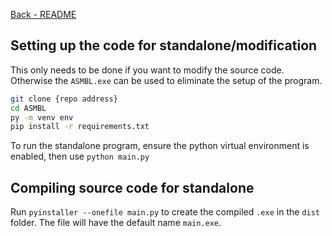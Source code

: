 [Back - README](../../README.md)

## Setting up the code for standalone/modification

This only needs to be done if you want to modify the source code. Otherwise the `ASMBL.exe` can be used to eliminate the setup of the program.

```bash
git clone {repo address}
cd ASMBL
py -m venv env
pip install -r requirements.txt
```

To run the standalone program, ensure the python virtual environment is enabled, then use `python main.py`

## Compiling source code for standalone

Run `pyinstaller --onefile main.py` to create the compiled `.exe` in the `dist` folder. The file will have the default name `main.exe`.